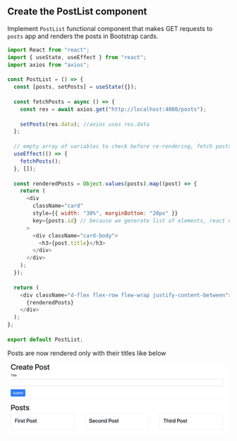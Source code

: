## Create the PostList component

Implement `PostList` functional component that makes GET requests to `posts` app and renders the posts in Bootstrap cards.

```js
import React from "react";
import { useState, useEffect } from "react";
import axios from "axios";

const PostList = () => {
  const [posts, setPosts] = useState({});

  const fetchPosts = async () => {
    const res = await axios.get("http://localhost:4000/posts");

    setPosts(res.data); //axios uses res.data
  };

  // empty array of variables to check before re-rendering, fetch posts only once
  useEffect(() => {
    fetchPosts();
  }, []);

  const renderedPosts = Object.values(posts).map((post) => {
    return (
      <div
        className="card"
        style={{ width: "30%", marginBottom: "20px" }}
        key={posts.id} // because we generate list of elements, react expects key property on each element
      >
        <div className="card-body">
          <h3>{post.title}</h3>
        </div>
      </div>
    );
  });

  return (
    <div className="d-flex flex-row flew-wrap justify-content-between">
      {renderedPosts}
    </div>
  );
};

export default PostList;
```

Posts are now rendered only with their titles like below

![this](../screenshots/02_PostList.png)
